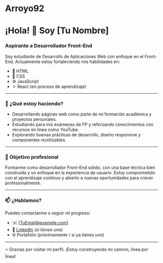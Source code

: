# Arroyo92
# ¡Hola! 👋 Soy [Tu Nombre]  
### Aspirante a Desarrollador Front-End

Soy estudiante de Desarrollo de Aplicaciones Web con enfoque en el Front-End. Actualmente estoy fortaleciendo mis habilidades en:

- 🧱 HTML  
- 🎨 CSS  
- ⚙️ JavaScript  
- ⚛️ React (en proceso de aprendizaje)

---

### 🚀 ¿Qué estoy haciendo?
- Desarrollando páginas web como parte de mi formación académica y proyectos personales.
- Estudiando para mis exámenes de FP y reforzando conocimientos con recursos en línea como YouTube.
- Explorando buenas prácticas de desarrollo, diseño responsive y componentes reutilizables.

---

### 🎯 Objetivo profesional
Formarme como desarrollador Front-End sólido, con una base técnica bien construida y un enfoque en la experiencia de usuario. Estoy comprometido con el aprendizaje continuo y abierto a nuevas oportunidades para crecer profesionalmente.

---

### 📫 ¿Hablamos?
Puedes contactarme o seguir mi progreso:

- ✉️ [TuEmail@example.com]  
- 💼 [LinkedIn](https://www.linkedin.com/in/tu-perfil/) *(si tienes uno)*  
- 🌐 Portafolio (próximamente / si ya tienes uno)

---

⭐ Gracias por visitar mi perfil. ¡Estoy construyendo mi camino, línea por línea!
